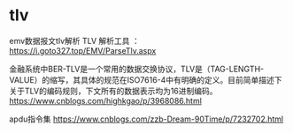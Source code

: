 # tlv
emv数据报文tlv解析
TLV 解析工具 ： https://i.goto327.top/EMV/ParseTlv.aspx  


金融系统中BER-TLV是一个常用的数据交换协议，TLV是（TAG-LENGTH-VALUE）的缩写，其具体的规范在ISO7616-4中有明确的定义。目前简单描述下关于TLV的编码规则，下文所有的数据表示均为16进制编码。
https://www.cnblogs.com/highkgao/p/3968086.html

apdu指令集
https://www.cnblogs.com/zzb-Dream-90Time/p/7232702.html



